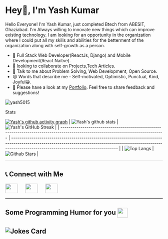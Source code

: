 # Hey👋, I'm Yash Kumar




Hello Everyone! I'm Yash Kumar, just completed Btech from ABESIT, Ghaziabad. I'm Always willing to innovate new things which can improve existing technology. I am looking for an opportunity in the organization where I could put all my skills and abilities for the betterment of the organization along with self-growth as a person. 

- 🔭 Full Stack Web Developer(ReactJs, Django) and Mobile Development(React Naitve). 
- 👯 looking to collaborate on Projects,Tech Articles.
- 💬 Talk to me about Problem Solving, Web Development, Open Source.
- 😄 Words that describe me - Self-motivated, Optimistic, Punctual, Kind, Joyful😀.
- 📄  Please have a look at my [Portfolio](https://yash5015.github.io/). Feel free to share feedback and suggestions!
<p align="left"> <img src="https://komarev.com/ghpvc/?username=yash5015&label=Profile%20views&color=0e75b6&style=flat" alt="yash5015" /> </p>

Stats

[![Yash's github activity graph](https://github-readme-activity-graph.vercel.app/graph?username=yash5015&theme=merko)](https://github.com/ashutosh00710/github-readme-activity-graph)
| ![Yash's github stats](https://github-readme-stats.vercel.app/api?username=yash5015&show_icons=true&theme=merko) | ![Yash's GitHub Streak](https://github-readme-streak-stats.herokuapp.com/?user=yash5015&theme=merko) |
| --------------------------------------------------------------------------------------------------------------------------------- | ----------------------------------------------------------------------------------------------------------------------------------------------------------------------------------------------------------------- |
| ![Top Langs](https://github-readme-stats.vercel.app/api/top-langs/?username=yash5015&langs_count=8&theme=merko) | ![Github Stars](https://github-readme-stats.vercel.app/api?username=yash5015&show_icons=true&locale=en&count_private=true&hide_rank=true&custom_title=My%20GitHub%20Stats&theme=merko) |

<hr>

## 📞 Connect with Me

 <p align="left" style="margin-right: 10px;">
<a href="https://www.linkedin.com/in/yash-kumar-452821193/" style="margin-right: 20px;"><img src="https://upload.wikimedia.org/wikipedia/commons/thumb/c/ca/LinkedIn_logo_initials.png/640px-LinkedIn_logo_initials.png" height="30" width="40"/></a>
<a href="https://mail.google.com/mail/?view=cm&fs=1&to=yashrathor5015@gmail.com" style="margin-right: 20px;"><img src="https://mailmeteor.com/logos/assets/PNG/Gmail_Logo_256px.png" height="30" width="40"/></a>
<a href="https://www.instagram.com/yashrathor01/"><img src="https://www.freepnglogos.com/uploads/logo-ig-png/logo-ig-stunning-instagram-logo-vector-download-for-new-7.png" height="30" width="40"/></a> 
</p>
<hr>

<h2> Some Programming Humor for you <img align ='center' src='https://media2.giphy.com/media/UQDSBzfyiBKvgFcSTw/giphy.gif?cid=ecf05e47p3cd513axbek3f56ti3jzizq8hincw20jauyyfyw&rid=giphy.gif' width = '32px'></h2>

## ![Jokes Card](https://readme-jokes.vercel.app/api?theme=merko)
